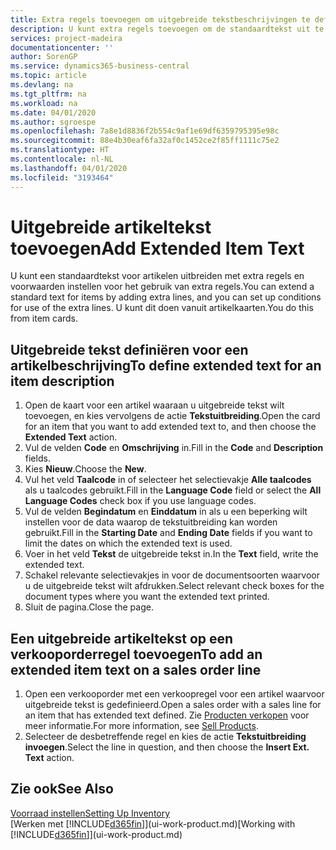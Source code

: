 ```yaml
---
title: Extra regels toevoegen om uitgebreide tekstbeschrijvingen te definiëren | Microsoft Docs
description: U kunt extra regels toevoegen om de standaardtekst uit te breiden die een artikel beschrijft.
services: project-madeira
documentationcenter: ''
author: SorenGP
ms.service: dynamics365-business-central
ms.topic: article
ms.devlang: na
ms.tgt_pltfrm: na
ms.workload: na
ms.date: 04/01/2020
ms.author: sgroespe
ms.openlocfilehash: 7a8e1d8836f2b554c9af1e69df6359795395e98c
ms.sourcegitcommit: 88e4b30eaf6fa32af0c1452ce2f85ff1111c75e2
ms.translationtype: HT
ms.contentlocale: nl-NL
ms.lasthandoff: 04/01/2020
ms.locfileid: "3193464"
---
```

# <a name="add-extended-item-text"></a><span data-ttu-id="e781a-103">Uitgebreide artikeltekst toevoegen</span><span class="sxs-lookup"><span data-stu-id="e781a-103">Add Extended Item Text</span></span>
<span data-ttu-id="e781a-104">U kunt een standaardtekst voor artikelen uitbreiden met extra regels en voorwaarden instellen voor het gebruik van extra regels.</span><span class="sxs-lookup"><span data-stu-id="e781a-104">You can extend a standard text for items by adding extra lines, and you can set up conditions for use of the extra lines.</span></span> <span data-ttu-id="e781a-105">U kunt dit doen vanuit artikelkaarten.</span><span class="sxs-lookup"><span data-stu-id="e781a-105">You do this from item cards.</span></span>

## <a name="to-define-extended-text-for-an-item-description"></a><span data-ttu-id="e781a-106">Uitgebreide tekst definiëren voor een artikelbeschrijving</span><span class="sxs-lookup"><span data-stu-id="e781a-106">To define extended text for an item description</span></span>
1. <span data-ttu-id="e781a-107">Open de kaart voor een artikel waaraan u uitgebreide tekst wilt toevoegen, en kies vervolgens de actie **Tekstuitbreiding**.</span><span class="sxs-lookup"><span data-stu-id="e781a-107">Open the card for an item that you want to add extended text to, and then choose the **Extended Text** action.</span></span>
2. <span data-ttu-id="e781a-108">Vul de velden **Code** en **Omschrijving** in.</span><span class="sxs-lookup"><span data-stu-id="e781a-108">Fill in the **Code** and **Description** fields.</span></span>
3. <span data-ttu-id="e781a-109">Kies **Nieuw**.</span><span class="sxs-lookup"><span data-stu-id="e781a-109">Choose the **New**.</span></span>
4. <span data-ttu-id="e781a-110">Vul het veld **Taalcode** in of selecteer het selectievakje **Alle taalcodes** als u taalcodes gebruikt.</span><span class="sxs-lookup"><span data-stu-id="e781a-110">Fill in the **Language Code** field or select the **All Language Codes** check box if you use language codes.</span></span>
5. <span data-ttu-id="e781a-111">Vul de velden **Begindatum** en **Einddatum** in als u een beperking wilt instellen voor de data waarop de tekstuitbreiding kan worden gebruikt.</span><span class="sxs-lookup"><span data-stu-id="e781a-111">Fill in the **Starting Date** and **Ending Date** fields if you want to limit the dates on which the extended text is used.</span></span>
6. <span data-ttu-id="e781a-112">Voer in het veld **Tekst** de uitgebreide tekst in.</span><span class="sxs-lookup"><span data-stu-id="e781a-112">In the **Text** field, write the extended text.</span></span>
7. <span data-ttu-id="e781a-113">Schakel relevante selectievakjes in voor de documentsoorten waarvoor u de uitgebreide tekst wilt afdrukken.</span><span class="sxs-lookup"><span data-stu-id="e781a-113">Select relevant check boxes for the document types where you want the extended text printed.</span></span>
8. <span data-ttu-id="e781a-114">Sluit de pagina.</span><span class="sxs-lookup"><span data-stu-id="e781a-114">Close the page.</span></span>

## <a name="to-add-an-extended-item-text-on-a-sales-order-line"></a><span data-ttu-id="e781a-115">Een uitgebreide artikeltekst op een verkooporderregel toevoegen</span><span class="sxs-lookup"><span data-stu-id="e781a-115">To add an extended item text on a sales order line</span></span>
1. <span data-ttu-id="e781a-116">Open een verkooporder met een verkoopregel voor een artikel waarvoor uitgebreide tekst is gedefinieerd.</span><span class="sxs-lookup"><span data-stu-id="e781a-116">Open a sales order with a sales line for an item that has extended text defined.</span></span> <span data-ttu-id="e781a-117">Zie [Producten verkopen](sales-how-sell-products.md) voor meer informatie.</span><span class="sxs-lookup"><span data-stu-id="e781a-117">For more information, see [Sell Products](sales-how-sell-products.md).</span></span>
2. <span data-ttu-id="e781a-118">Selecteer de desbetreffende regel en kies de actie **Tekstuitbreiding invoegen**.</span><span class="sxs-lookup"><span data-stu-id="e781a-118">Select the line in question, and then choose the **Insert Ext. Text** action.</span></span>

## <a name="see-also"></a><span data-ttu-id="e781a-119">Zie ook</span><span class="sxs-lookup"><span data-stu-id="e781a-119">See Also</span></span>
[<span data-ttu-id="e781a-120">Voorraad instellen</span><span class="sxs-lookup"><span data-stu-id="e781a-120">Setting Up Inventory</span></span>](inventory-setup-inventory.md)  
<span data-ttu-id="e781a-121">[Werken met [!INCLUDE[d365fin](includes/d365fin_md.md)]](ui-work-product.md)</span><span class="sxs-lookup"><span data-stu-id="e781a-121">[Working with [!INCLUDE[d365fin](includes/d365fin_md.md)]](ui-work-product.md)</span></span>
